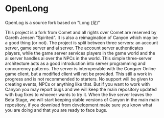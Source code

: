 # OpenLong
OpenLog is a source fork based on "Long (龙)"

This project is a fork from Comet and all rights over Comet are reserved by Gareth Jensen "Spirited".
It is also a reimagination of Canyon which may be a good thing (or not).
The project is split between three servers: an account server, game server and ai server. The account server authenticates players, while the game server services players in the game world and the ai server handles ai over the NPCs in the world. This simple three-server architecture acts as a good introduction into server programming and concurrency patterns. The server is interoperable with the Conquer Online game client, but a modified client will not be provided.
This still a work in progress and is not recommended to starters. No support will be given to creating events, NPCs or anything like that. But if you want to work with Canyon you may report bugs and we will keep the main repository updated with bug fixes to whoever wants to try it.
When the live server leaves the Beta Stage, we will start keeping stable versions of Canyon in the main main repository, if you download from development make sure you know what you are doing and that you are ready to face bugs.